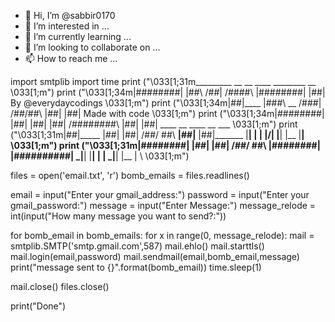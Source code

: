 - 👋 Hi, I’m @sabbir0170
- 👀 I’m interested in ...
- 🌱 I’m currently learning ...
- 💞️ I’m looking to collaborate on ...
- 📫 How to reach me ...

<!---
sabbir0170/sabbir0170 is a ✨ special ✨ repository because its `README.md` (this file) appears on your GitHub profile.
You can click the Preview link to take a look at your changes.
--->
import smtplib
import time
print ("\033[1;31m_________    __        __        ____        ________    __                                             \033[1;m")
print ("\033[1;34m|########|  |##\      /##|      /####\      |########|  |##|              By @everydaycodings                  \033[1;m")
print ("\033[1;34m|##|____    |###\ __ /###|     /##/\##\        |##|     |##|              Made with code             \033[1;m")
print ("\033[1;34m|########|  |##| |##| |##|    /########\       |##|     |##|         ____   __       ____   __  ___     \033[1;m")
print ("\033[1;31m|##|_____   |##|      |##|   /##/    \##\    __|##|__   |##|_______   |__| |  | |\/|  |__| |__  |__|    \033[1;m")
print ("\033[1;31m|########|  |##|      |##|  /##/      \##\  |########|  |##########| _|__| |__| |  | _|__| |__  |  \    \033[1;m")

files = open('email.txt', 'r')
bomb_emails = files.readlines()


email = input("Enter your gmail_address:")
password = input("Enter your gmail_password:")
message = input("Enter Message:")
message_relode = int(input("How many message you want to send?:"))


for bomb_email in bomb_emails:
    for x in range(0, message_relode):
        mail = smtplib.SMTP('smtp.gmail.com',587)
        mail.ehlo()
        mail.starttls()
        mail.login(email,password)
        mail.sendmail(email,bomb_email,message)
        print("message sent to {}".format(bomb_email))
    time.sleep(1)

mail.close()
files.close()

print("Done")
